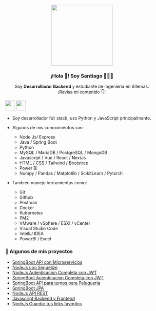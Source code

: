 <p align="center" width="300">
   <img align="center" width="200" border src="https://avatars.githubusercontent.com/u/81199587?v=4" />
   <h3 align="center">¡Hola 👋! Soy Santiago 👨🏻‍💻</h3>
</p>

<p align="center">Soy <strong>Desarrollador Backend</strong> y estudiante de Ingenieria en Sitemas.<br />¡Revisa mi contenido 👇!</p>

<a href="https://www.linkedin.com/in/santiago-gorbea-487276219/"><img height="32px" width="32px" src="https://encrypted-tbn0.gstatic.com/images?q=tbn:ANd9GcRLmPdKRkCtqXB94svbTykR1XudgqXLhlolMQ&usqp=CAU"></a>
<a href="https://github.com/santigorbe?tab=repositories"><img height="32px" width="32px" src="https://github.com/santigorbe/santigorbe/assets/81199587/c8d1c32e-af31-48f6-9749-7479f547458d"></a>

* Soy desarrollador full stack, uso Python y JavaScript principalmente.<br>

* Algunos de mis conocimientos son:
  - Node Js/ Express
  - Java / Spring Boot
  - Python
  - MySQL / MariaDB / PostgreSQL / MongoDB
  - Javascript / Vue / React / NextJs
  - HTML / CSS / Tailwind / Bootstrap
  - Power BI
  - Numpy / Pandas / Matplotlib / ScikitLearn / Pytorch

* También manejo herramientas como:
  - Git
  - Github
  - Postman
  - Docker
  - Kubernetes
  - PM2
  - VMware / vSphere / ESXI / vCenter
  - Visual Studio Code
  - IntelliJ IDEA
  - PowerBI / Excel
    
### 📝 Algunos de mis proyectos
- [SpringBoot API con Microservicios](https://github.com/santigorbe/SpringBoot-MicroserviciosAPI)
- [NodeJs con Sequelize](https://github.com/santigorbe/NodeJs-Sequelize)
- [NodeJs Autenticacion Completa con JWT](https://github.com/santigorbe/NodeJs-AutenticacionCompleta)
- [SpringBoot Autenticacion Completa con JWT](https://github.com/santigorbe/SpringBoot-AutenticacionCompleta)
- [SpringBoot API para turnos para Peluqueria](https://github.com/santigorbe/SpringBoot-Proyecto_Peluqueria)
- [SpringBoot JPA](https://github.com/santigorbe/SpringBoot-JPA)
- [NodeJs API REST](https://github.com/santigorbe/NodeJs-API_REST)
- [Javascript Backend y Frontend](https://github.com/santigorbe/Javascript-fullstack)
- [NodeJs Guardar tus links favoritos](https://github.com/santigorbe/NodeJs-SaveYourLinks)
